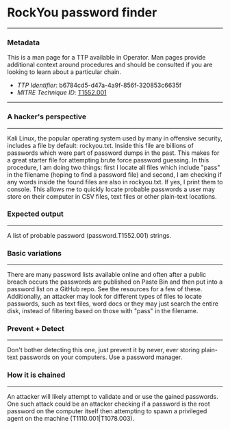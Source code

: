 
# RockYou password finder

---

### Metadata

This is a man page for a TTP available in Operator. Man pages provide additional context around procedures and should be consulted if you are looking to learn about a particular chain.

- *TTP Identifier*: b6784cd5-d47a-4a9f-856f-320853c6635f
- *MITRE Technique ID*: [T1552.001](https://attack.mitre.org/techniques/T1552/001)

---

### A hacker's perspective

---

Kali Linux, the popular operating system used by many in offensive security, includes a file by default: rockyou.txt. Inside this file are billions of passwords which were part of password dumps in the past. This makes for a great starter file for attempting brute force password guessing. In this procedure, I am doing two things: first I locate all files which include "pass" in the filename (hoping to find a password file) and second, I am checking if any words inside the found files are also in rockyou.txt. If yes, I print them to console. This allows me to quickly locate probable passwords a user may store on their computer in CSV files, text files or other plain-text locations. 

### Expected output

---

A list of probable password (password.T1552.001) strings. 

### Basic variations

---

There are many password lists available online and often after a public breach occurs the passwords are published on Paste Bin and then put into a password list on a GitHub repo. See the resources for a few of these. Additionally, an attacker may look for different types of files to locate passwords, such as text files, word docs or they may just search the entire disk, instead of filtering based on those with "pass" in the filename. 

### Prevent + Detect

---

Don't bother detecting this one, just prevent it by never, ever storing plain-text passwords on your computers. Use a password manager. 

### How it is chained

---

An attacker will likely attempt to validate and or use the gained passwords. One such attack could be an attacker checking if a password is the root password on the computer itself then attempting to spawn a privileged agent on the machine (T1110.001|T1078.003). 
